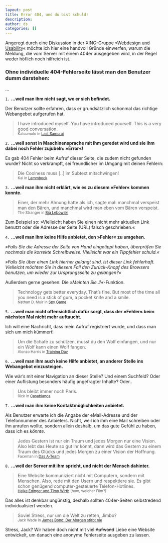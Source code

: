 ```yaml
---
layout: post
title: Error 404, und du bist schuld!
description:
author: ds
categories: []
---
```


Angeregt durch eine [Diskussion](https://www.xing.com/app/forum?op=showarticles;id=4522062;articleid=4522062#4522062) in der XING-Gruppe »[Webdesign und Usability](https://www.xing.com/net/webdesignundusability)« möchte ich hier eine handvoll Gründe einwerfen, warum die Meldung, die vom Server mit einem 404er ausgegeben wird, in der Regel weder höflich noch hilfreich ist.

### Ohne individuelle 404-Fehlerseite lässt man den Benutzer dumm darstehen:

…  

`1.` **…weil man ihm nicht sagt, wo er sich befindet.**

Der Benutzer sollte erfahren, dass er grundsätzlich schonmal das richtige Webangebot aufgerufen hat.

> I have introduced myself. You have introduced yourself. This is a very good conversation.  
> <small>Katsumoto in [Last Samurai](http://www.imdb.com/title/tt0325710/)</small>

`2.` **…weil sonst in Maschinensprache mit ihm geredet wird und sie ihm dabei noch Fehler zujubeln: »Error«!**

Es gab 404 Fehler beim Aufruf dieser Seite, die zudem nicht gefunden wurde? Nicht so verkrampft, sei freundlicher im Umgang mit deinen Fehlern:

> Die Coolness muss [..] im Subtext mitschwingen!  
> <small>Kai in [Lammbock](http://www.imdb.com/title/tt0258760/)</small>

`3.` **…weil man ihm nicht erklärt, wie es zu diesem »Fehler« kommen konnte.**

> Einer, der mehr Ahnung hatte als ich, sagte mal: manchmal verspeist man den Bären, und manchmal wird man eben vom Bären verspeist.  
> <small>The Stranger in [Big Lebowski](http://www.imdb.com/title/tt0118715/)</small>

Zum Beispiel so: »Vielleicht haben Sie einen nicht mehr aktuellen Link benutzt oder die Adresse der Seite (URL) falsch geschrieben.«

`4.` **…weil man ihm keine Hilfe anbietet, den »Fehler« zu umgehen.**

_»Falls Sie die Adresse der Seite von Hand eingetippt haben, überprüfen Sie nochmals die korrekte Schreibweise. Vielleicht war ein Tippfehler schuld.«_

_»Falls Sie über einen Link hierher gelangt sind, ist dieser Link fehlerhaft. Vielleicht möchten Sie in diesem Fall den Zurück-Knopf des Browsers benutzen, um wieder zur Ursprungsseite zu gelangen?«_

Außerdem gerne gesehen: Die *»Meinten Sie..?«*-Funktion.

> Technology gets better everyday. That’s fine. But most of the time all you need is a stick of gum, a pocket knife and a smile.  
> <small>Nathan D. Muir in [Spy Game](http://www.imdb.com/title/tt0266987/)</small>

`5.` **…weil man nicht offensichtlich dafür sorgt, dass der »Fehler« beim nächsten Mal nicht mehr auftaucht.**

Ich will eine Nachricht, dass mein Aufruf registriert wurde, und dass man sich um mich kümmert!

> Um die Schafe zu schützen, musst du den Wolf einfangen, und nur ein Wolf kann einen Wolf fangen.  
> <small>Alonzo Harris in [Training Day](http://www.imdb.com/title/tt0139654/)</small>

`6.` **…weil man ihm auch keine Hilfe anbietet, an anderer Stelle ins Webangebot einzusteigen.**

Wie wär’s mit einer Navigation an dieser Stelle? Und einem Suchfeld? Oder einer Auflistung besonders häufig angefragter Inhalte? Oder..

> Uns bleibt immer noch Paris.  
> <small>Rick in [Casablanca](http://www.imdb.com/title/tt0034583/)</small>

`7.` **…weil man ihm keine Kontaktmöglichkeiten anbietet.**

Als Benutzer erwarte ich die Angabe der eMail-Adresse und der Telefonnummer des Anbieters. Nicht, weil ich ihm eine Mail schreiben oder ihn anrufen wollte, sondern allein deshalb, um das gute Gefühl zu haben, dass ich es *könnte*.

> Jedes Gestern ist nur ein Traum und jedes Morgen nur eine Vision. Also lebt das Heute so gut ihr könnt, dann wird das Gestern zu einem Traum des Glücks und jedes Morgen zu einer Vision der Hoffnung.  
> <small>Faceman in [Das A-Team](http://www.imdb.com/title/tt0084967/)</small>

`8.` **…weil der Server mit ihm spricht, und nicht der Mensch dahinter.**

> Eine Website kommuniziert nicht mit Computern, sondern mit Menschen. Also, rede mit den Usern und respektiere sie. Es gibt schon genügend computer-gesteuerte Telefon-Hotlines.  
> <small>[Heike Edinger und Timo Wirth](http://javajim.de/) (hum, welcher Film?)</small>

Das alles ist denkbar ungünstig, deshalb sollten 404er-Seiten selbstredend individualisiert werden.

> Soviel Stress, nur um die Welt zu retten, Jimbo?  
> <small>Jack Wade in [James Bond: Der Morgen stirbt nie](http://www.imdb.com/title/tt0120347/)</small>

Stress, Jack? Wir haben doch nicht mit viel <del>Aufwand</del> Liebe eine Website entwickelt, um danach eine anonyme Fehlerseite ausgeben zu lassen.


